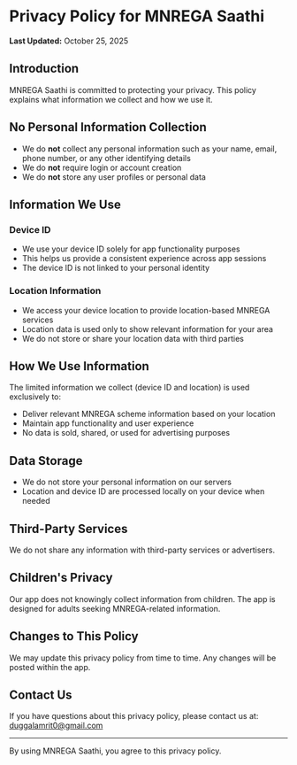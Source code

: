 # Privacy Policy for MNREGA Saathi

**Last Updated:** October 25, 2025

## Introduction
MNREGA Saathi is committed to protecting your privacy. This policy explains what information we collect and how we use it.

## No Personal Information Collection
- We do **not** collect any personal information such as your name, email, phone number, or any other identifying details
- We do **not** require login or account creation
- We do **not** store any user profiles or personal data

## Information We Use

### Device ID
- We use your device ID solely for app functionality purposes
- This helps us provide a consistent experience across app sessions
- The device ID is not linked to your personal identity

### Location Information
- We access your device location to provide location-based MNREGA services
- Location data is used only to show relevant information for your area
- We do not store or share your location data with third parties

## How We Use Information
The limited information we collect (device ID and location) is used exclusively to:
- Deliver relevant MNREGA scheme information based on your location
- Maintain app functionality and user experience
- No data is sold, shared, or used for advertising purposes

## Data Storage
- We do not store your personal information on our servers
- Location and device ID are processed locally on your device when needed

## Third-Party Services
We do not share any information with third-party services or advertisers.

## Children's Privacy
Our app does not knowingly collect information from children. The app is designed for adults seeking MNREGA-related information.

## Changes to This Policy
We may update this privacy policy from time to time. Any changes will be posted within the app.

## Contact Us
If you have questions about this privacy policy, please contact us at: duggalamrit0@gmail.com

---

By using MNREGA Saathi, you agree to this privacy policy.
